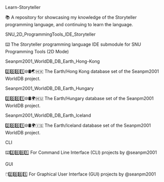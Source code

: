 
Learn-Storyteller

📚️ A repository for showcasing my knowledge of the Storyteller programming language, and continuing to learn the language. 

SNU_2D_ProgrammingTools_IDE_Storyteller

⌨️ The Storyteller programming language IDE submodule for SNU Programming Tools (2D Mode)

Seanpm2001_WorldDB_DB_Earth_Hong-Kong

2️⃣️0️⃣️0️⃣️1️⃣️🌐️🛢️🌏️🇭🇰️ The Earth/Hong Kong database set of the Seanpm2001 WorldDB project.

Seanpm2001_WorldDB_DB_Earth_Hungary

2️⃣️0️⃣️0️⃣️1️⃣️🌐️🛢️🌍️🇭🇺️ The Earth/Hungary database set of the Seanpm2001 WorldDB project.

Seanpm2001_WorldDB_DB_Earth_Iceland

2️⃣️0️⃣️0️⃣️1️⃣️🌐️🛢️🌍️🇮🇸️ The Earth/Iceland database set of the Seanpm2001 WorldDB project.

CLI

⌨️2️⃣️0️⃣️0️⃣️1️⃣️ For Command Line Interface (CLI) projects by @seanpm2001

GUI

🖱️2️⃣️0️⃣️0️⃣️1️⃣️ For Graphical User Interface (GUI) projects by @seanpm2001

